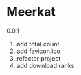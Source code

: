 Meerkat
==============
0.0.1
1. add total count
2. add favicon.ico
3. refactor project
4. add download ranks